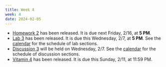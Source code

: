 ```yaml
---
title: Week 4
week: 4
date: 2024-02-05
---
```


- [Homework 2](https://data102.datahub.berkeley.edu/hub/user-redirect/git-pull?repo=https%3A%2F%2Fgithub.com%2Fds-102%2Fsp24-materials&urlpath=lab%2Ftree%2Fsp24-materials%2Fhw%2Fhw2%2Fhw2.pdf&branch=main) has been released. It is due next Friday, 2/16, at **5 PM**.
- [Lab 3](https://data102.datahub.berkeley.edu/hub/user-redirect/git-pull?repo=https%3A%2F%2Fgithub.com%2Fds-102%2Fsp24-materials&urlpath=lab%2Ftree%2Fsp24-materials%2Flab%2Flab03%2Flab03.ipynb&branch=main) has been released. It is due this Wednesday, 2/7, at **5 PM**. See the [calendar](calendar) for the schedule of lab sections.
- [Discussion 3]() will be held on Wednesday, 2/7. See the [calendar](calendar) for the schedule of discussion sections.
- [Vitamin 4](https://www.gradescope.com/courses/711377/assignments/4074640) has been released. It is due this Sunday, 2/11, at 11:59 PM. 
